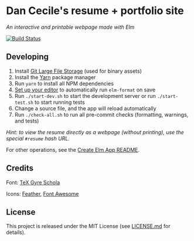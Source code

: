 # Dan Cecile's resume + portfolio site
_An interactive and printable webpage made with Elm_

[![Build Status](https://semaphoreci.com/api/v1/dcecile/dcecile-resume-portfolio/branches/master/badge.svg)](https://semaphoreci.com/dcecile/dcecile-resume-portfolio)

## Developing

1. Install [Git Large File Storage](https://git-lfs.github.com/) (used for binary assets)
2. Install the [Yarn](https://yarnpkg.com/en/docs/install) package manager
3. Run `yarn` to install all NPM dependencies
4. [Set up your editor](https://github.com/avh4/elm-format#detailed-instructions) to automatically run `elm-format` on save
5. Run `./start-dev.sh` to start the development server or run `./start-test.sh` to start running tests
6. Change a source file, and the app will reload automatically
7. Run `./check-all.sh` to run all pre-commit checks (formatting, warnings, and tests)

_Hint: to view the resume directly as a webpage (without printing), use the special `#resume` hash URL._

For other operations, see the [Create Elm App README](https://github.com/halfzebra/create-elm-app/tree/master/template).

## Credits

Font: [TeX Gyre Schola](http://www.gust.org.pl/projects/e-foundry/tex-gyre/)

Icons: [Feather](https://feathericons.com/), [Font Awesome](https://fontawesome.com/)

## License

This project is released under the MIT License (see
[LICENSE.md](LICENSE.md) for details).
